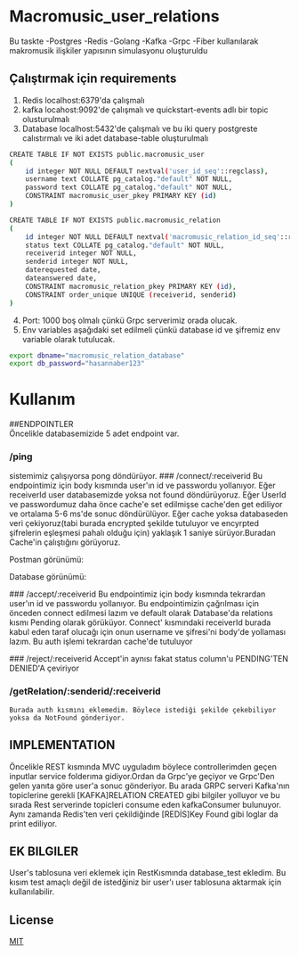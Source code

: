 # Macromusic_user_relations
   Bu taskte 
-Postgres 
-Redis
-Golang
-Kafka 
-Grpc
-Fiber
 kullanılarak makromusik ilişkiler yapısının simulasyonu oluşturuldu
## Çalıştırmak için requirements
  1) Redis localhost:6379'da çalışmalı
  2) kafka locahost:9092'de çalışmalı ve quickstart-events adlı bir topic olusturulmalı
  3) Database localhost:5432'de çalışmalı ve bu iki query postgreste calıstırmalı ve iki adet database-table oluşturulmalı
```bash
CREATE TABLE IF NOT EXISTS public.macromusic_user
(
    id integer NOT NULL DEFAULT nextval('user_id_seq'::regclass),
    username text COLLATE pg_catalog."default" NOT NULL,
    password text COLLATE pg_catalog."default" NOT NULL,
    CONSTRAINT macromusic_user_pkey PRIMARY KEY (id)
)
```
```bash
CREATE TABLE IF NOT EXISTS public.macromusic_relation
(
    id integer NOT NULL DEFAULT nextval('macromusic_relation_id_seq'::regclass),
    status text COLLATE pg_catalog."default" NOT NULL,
    receiverid integer NOT NULL,
    senderid integer NOT NULL,
    daterequested date,
    dateanswered date,
    CONSTRAINT macromusic_relation_pkey PRIMARY KEY (id),
    CONSTRAINT order_unique UNIQUE (receiverid, senderid)
)
```
4) Port: 1000 boş olmalı çünkü Grpc serverimiz orada olucak.
5) Env variables aşağıdaki set edilmeli çünkü database id ve şifremiz env variable olarak tutulucak.
```bash
export dbname="macromusic_relation_database"
export db_password="hasannaber123" 
```

# Kullanım

  ##ENDPOINTLER  
  Öncelikle databasemizide 5 adet endpoint var.
  ### /ping
  sistemimiz çalışıyorsa pong döndürüyor.
  ### /connect/:receiverid
  Bu endpointimiz için body kısmında user'ın id ve passwordu yollanıyor. Eğer receiverId user databasemizde yoksa not found döndürüyoruz.
  Eğer UserId ve passwordumuz daha önce cache'e set edilmişse cache'den get ediliyor ve ortalama 5-6 ms'de sonuc döndürülüyor.
  Eğer cache yoksa databaseden veri çekiyoruz(tabi burada encrypted şekilde tutuluyor ve encyrpted şifrelerin eşleşmesi pahalı olduğu için) yaklaşık 1 saniye sürüyor.Buradan Cache'in çalıştığını görüyoruz.
  
  Postman görünümü:
  
  Database görünümü:
  
  ### /accept/:receiverid
    Bu endpointimiz için body kısmında tekrardan user'ın id ve passwordu yollanıyor.
    Bu endpointimizin çağrılması için önceden connect edilmesi lazım ve default olarak Database'da relations kısmı Pending olarak görüküyor.
  Connect' kısmındaki receiverId burada kabul eden taraf olucağı için onun username ve şifresi'ni body'de yollaması lazım.
    Bu auth işlemi tekrardan cache'de tutuluyor
  
   ### /reject/:receiverid
    Accept'in aynısı fakat status column'u PENDING'TEN DENIED'A çeviriyor
  
  ### /getRelation/:senderid/:receiverid
    Burada auth kısmını eklemedim. Böylece istediği şekilde çekebiliyor yoksa da NotFound gönderiyor.

  ## IMPLEMENTATION
  Öncelikle REST kısmında MVC uyguladım böylece controllerimden geçen inputlar service folderıma gidiyor.Ordan da Grpc'ye geçiyor ve Grpc'Den gelen yanıta göre user'a sonuc gönderiyor. Bu arada GRPC serveri Kafka'nın topiclerine gerekli [KAFKA]RELATION CREATED gibi bilgiler yolluyor ve bu sırada Rest serverinde topicleri consume eden kafkaConsumer bulunuyor. Aynı zamanda Redis'ten veri çekildiğinde [REDİS]Key Found gibi loglar da print ediliyor.
  ## EK BILGILER
  User's tablosuna veri eklemek için RestKısmında database_test ekledim. Bu kısım test amaçlı değil de istedğiniz bir user'ı user tablosuna aktarmak için kullanılabilir.

## License
[MIT](https://choosealicense.com/licenses/mit/)
